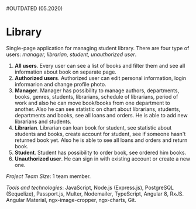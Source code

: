 #OUTDATED (05.2020)
# Library 
Single-page application for managing student library. There are four type of users: *manager, librarian, student, unauthorized user*. 
1. **All users**. Every user can see a list of books and filter them and see all information about book on separate page.
2. **Authorized users**. Authorized user can edit personal information, login informarion and change profile photo. 
3. **Manager**. Manager has possibility to manage authors, departments, books, genres, students, librarians, schedule of librarians, period of work 
   and also he can move book/books from one department to another. Also he can see statistic on chart about librarians, students, departments and books, see all loans
   and orders. He is able to add new librarians and students.
4. **Librarian**. Librarian can loan book for student, see statistic about students and books, create account for student, see if someone hasn't returned book yet. Also
   he is able to see all loans and orders and return book.
5. **Student**. Student has possibility to order book, see ordered him books.
6. **Unauthorized user**. He can sign in with existing account or create a new one.

*Project Team Size*: 1 team member.

*Tools and technologies*: JavaScript, Node.js (Express.js), PostgreSQL (Sequelize), Passport.js, Multer,
Nodemailer, TypeScript, Angular 8, RxJS. Angular Material, ngx-image-cropper, ngx-charts, Git.
